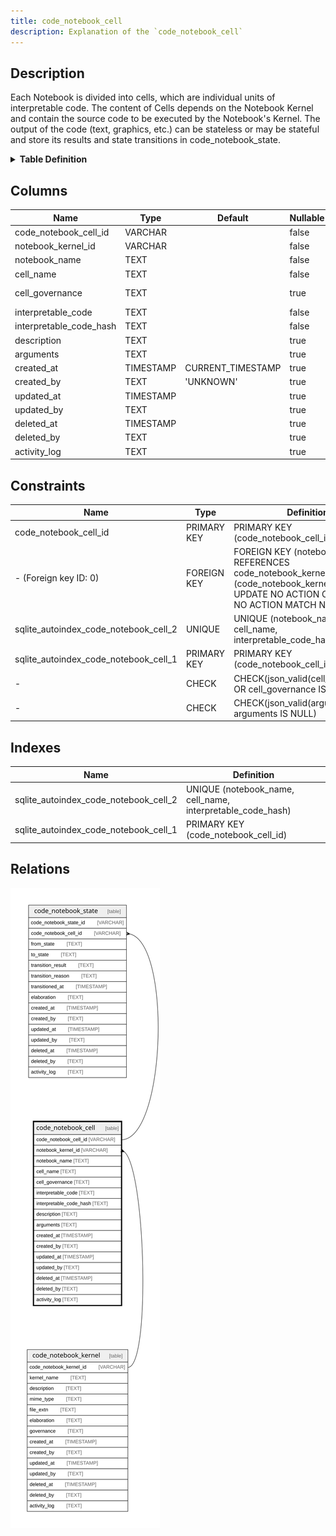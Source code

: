 ```yaml
---
title: code_notebook_cell
description: Explanation of the `code_notebook_cell`
---
```


## Description

Each Notebook is divided into cells, which are individual units of interpretable
code. The content of Cells depends on the Notebook Kernel and contain the source
code to be executed by the Notebook's Kernel. The output of the code (text,
graphics, etc.) can be stateless or may be stateful and store its results and
state transitions in code_notebook_state.

<details>
<summary><strong>Table Definition</strong></summary>

```sql
CREATE TABLE "code_notebook_cell" (
    "code_notebook_cell_id" VARCHAR PRIMARY KEY NOT NULL,
    "notebook_kernel_id" VARCHAR NOT NULL,
    "notebook_name" TEXT NOT NULL,
    "cell_name" TEXT NOT NULL,
    "cell_governance" TEXT CHECK(json_valid(cell_governance) OR cell_governance IS NULL),
    "interpretable_code" TEXT NOT NULL,
    "interpretable_code_hash" TEXT NOT NULL,
    "description" TEXT,
    "arguments" TEXT CHECK(json_valid(arguments) OR arguments IS NULL),
    "created_at" TIMESTAMP DEFAULT CURRENT_TIMESTAMP,
    "created_by" TEXT DEFAULT 'UNKNOWN',
    "updated_at" TIMESTAMP,
    "updated_by" TEXT,
    "deleted_at" TIMESTAMP,
    "deleted_by" TEXT,
    "activity_log" TEXT,
    FOREIGN KEY("notebook_kernel_id") REFERENCES "code_notebook_kernel"("code_notebook_kernel_id"),
    UNIQUE("notebook_name", "cell_name", "interpretable_code_hash")
)
```

</details>

## Columns

| Name                    | Type      | Default           | Nullable | Children                                                                                         | Parents                                                                                            | Comment                                                                                           |
| ----------------------- | --------- | ----------------- | -------- | ------------------------------------------------------------------------------------------------ | -------------------------------------------------------------------------------------------------- | ------------------------------------------------------------------------------------------------- |
| code_notebook_cell_id   | VARCHAR   |                   | false    | [code_notebook_state](/surveilr/reference/db/surveilr-code-notebooks-schema/code_notebook_state) |                                                                                                    | code_notebook_cell primary key                                                                    |
| notebook_kernel_id      | VARCHAR   |                   | false    |                                                                                                  | [code_notebook_kernel](/surveilr/reference/db/surveilr-code-notebooks-schema/code_notebook_kernel) | {"isSqlDomainZodDescrMeta":true,"isVarChar":true}                                                 |
| notebook_name           | TEXT      |                   | false    |                                                                                                  |                                                                                                    |                                                                                                   |
| cell_name               | TEXT      |                   | false    |                                                                                                  |                                                                                                    |                                                                                                   |
| cell_governance         | TEXT      |                   | true     |                                                                                                  |                                                                                                    | any idempotency, versioning, hash, branch, tag or other "governance" data (dependent on the cell) |
| interpretable_code      | TEXT      |                   | false    |                                                                                                  |                                                                                                    |                                                                                                   |
| interpretable_code_hash | TEXT      |                   | false    |                                                                                                  |                                                                                                    |                                                                                                   |
| description             | TEXT      |                   | true     |                                                                                                  |                                                                                                    |                                                                                                   |
| arguments               | TEXT      |                   | true     |                                                                                                  |                                                                                                    | {"isSqlDomainZodDescrMeta":true,"isJsonText":true}                                                |
| created_at              | TIMESTAMP | CURRENT_TIMESTAMP | true     |                                                                                                  |                                                                                                    |                                                                                                   |
| created_by              | TEXT      | 'UNKNOWN'         | true     |                                                                                                  |                                                                                                    |                                                                                                   |
| updated_at              | TIMESTAMP |                   | true     |                                                                                                  |                                                                                                    |                                                                                                   |
| updated_by              | TEXT      |                   | true     |                                                                                                  |                                                                                                    |                                                                                                   |
| deleted_at              | TIMESTAMP |                   | true     |                                                                                                  |                                                                                                    |                                                                                                   |
| deleted_by              | TEXT      |                   | true     |                                                                                                  |                                                                                                    |                                                                                                   |
| activity_log            | TEXT      |                   | true     |                                                                                                  |                                                                                                    | {"isSqlDomainZodDescrMeta":true,"isJsonSqlDomain":true}                                           |

## Constraints

| Name                                  | Type        | Definition                                                                                                                                    |
| ------------------------------------- | ----------- | --------------------------------------------------------------------------------------------------------------------------------------------- |
| code_notebook_cell_id                 | PRIMARY KEY | PRIMARY KEY (code_notebook_cell_id)                                                                                                           |
| - (Foreign key ID: 0)                 | FOREIGN KEY | FOREIGN KEY (notebook_kernel_id) REFERENCES code_notebook_kernel (code_notebook_kernel_id) ON UPDATE NO ACTION ON DELETE NO ACTION MATCH NONE |
| sqlite_autoindex_code_notebook_cell_2 | UNIQUE      | UNIQUE (notebook_name, cell_name, interpretable_code_hash)                                                                                    |
| sqlite_autoindex_code_notebook_cell_1 | PRIMARY KEY | PRIMARY KEY (code_notebook_cell_id)                                                                                                           |
| -                                     | CHECK       | CHECK(json_valid(cell_governance) OR cell_governance IS NULL)                                                                                 |
| -                                     | CHECK       | CHECK(json_valid(arguments) OR arguments IS NULL)                                                                                             |

## Indexes

| Name                                  | Definition                                                 |
| ------------------------------------- | ---------------------------------------------------------- |
| sqlite_autoindex_code_notebook_cell_2 | UNIQUE (notebook_name, cell_name, interpretable_code_hash) |
| sqlite_autoindex_code_notebook_cell_1 | PRIMARY KEY (code_notebook_cell_id)                        |

## Relations

![er](../../../../../../assets/code_notebook_cell.svg)
